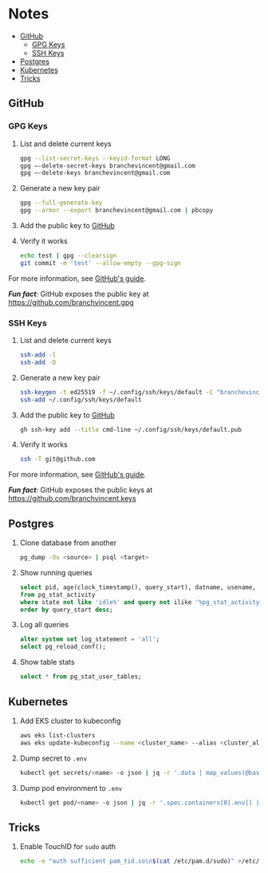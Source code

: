 # Notes

<!--TOC-->

- [GitHub](#github)
  - [GPG Keys](#gpg-keys)
  - [SSH Keys](#ssh-keys)
- [Postgres](#postgres)
- [Kubernetes](#kubernetes)
- [Tricks](#tricks)

<!--TOC-->

## GitHub

### GPG Keys

1. List and delete current keys

   ```sh
   gpg --list-secret-keys --keyid-format LONG
   gpg –-delete-secret-keys branchevincent@gmail.com
   gpg –-delete-keys branchevincent@gmail.com
   ```

1. Generate a new key pair

   ```sh
   gpg --full-generate-key
   gpg --armor --export branchevincent@gmail.com | pbcopy
   ```

1. Add the public key to [GitHub](https://github.com/settings/gpg/new)

1. Verify it works

   ```sh
   echo test | gpg --clearsign
   git commit -m 'test' --allow-empty --gpg-sign
   ```

For more information, see [GitHub's guide](https://docs.github.com/en/free-pro-team@latest/github/authenticating-to-github/managing-commit-signature-verification).

**_Fun fact_**: GitHub exposes the public key at <https://github.com/branchvincent.gpg>

### SSH Keys

1. List and delete current keys

   ```sh
   ssh-add -l
   ssh-add -D
   ```

1. Generate a new key pair

   ```sh
   ssh-keygen -t ed25519 -f ~/.config/ssh/keys/default -C "branchevincent@gmail.com"
   ssh-add ~/.config/ssh/keys/default
   ```

1. Add the public key to [GitHub](https://github.com/settings/ssh/new)

   ```sh
   gh ssh-key add --title cmd-line ~/.config/ssh/keys/default.pub
   ```

1. Verify it works

   ```sh
   ssh -T git@github.com
   ```

For more information, see [GitHub's guide](https://docs.github.com/en/free-pro-team@latest/github/authenticating-to-github/connecting-to-github-with-ssh).

**_Fun fact_**: GitHub exposes the public keys at <https://github.com/branchvincent.keys>

## Postgres

1. Clone database from another

   ```sh
   pg_dump -Ox <source> | psql <target>
   ```

1. Show running queries

   ```sql
   select pid, age(clock_timestamp(), query_start), datname, usename, query, state
   from pg_stat_activity
   where state not like 'idle%' and query not ilike '%pg_stat_activity%'
   order by query_start desc;
   ```

1. Log all queries

   ```sql
   alter system set log_statement = 'all';
   select pg_reload_conf();
   ```

1. Show table stats

   ```sql
   select * from pg_stat_user_tables;
   ```

## Kubernetes

1. Add EKS cluster to kubeconfig

   ```sh
   aws eks list-clusters
   aws eks update-kubeconfig --name <cluster_name> --alias <cluster_alias>
   ```

1. Dump secret to `.env`

   ```sh
   kubectl get secrets/<name> -o json | jq -r '.data | map_values(@base64d) | to_entries[] | "\(.key)=\(.value)"' >>.env
   ```

1. Dump pod environment to `.env`

   ```sh
   kubectl get pod/<name> -o json | jq -r '.spec.containers[0].env[] | "\(.name)=\(.value)"' >>.env
   ```

## Tricks

1. Enable TouchID for `sudo` auth

   ```sh
   echo -e "auth sufficient pam_tid.so\n$(cat /etc/pam.d/sudo)" >/etc/pam.d/sudo
   ```
